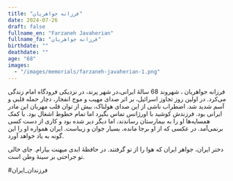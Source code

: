 ```yaml
---
title: "فرزانه جواهریان"
date: 2024-07-26
draft: false
fullname_en: "Farzaneh Javaherian"
fullname_fa: "فرزانه جواهریان"
birthdate: ""
deathdate: ""
age: "68"
images:
  - "/images/memorials/farzaneh-javaherian-1.png"
---
```


فرزانه جواهریان ، شهروند 68 سالۀ ایرانی،در شهر پرند، در نزدیکی فرودگاه امام زندگی می‌کرد. در اولین روز تجاوز اسرائیل،‌ بر اثر صدای مهیب و موج انفجار، دچار حمله قلبی و آسم شدید شد. اضطراب ناشی از این صدای هولناک، بیش از توان قلب مهربان این مادر ایرانی بود. فرزندش کوشید با اورژانس تماس بگیرد اما تمام خطوط اشغال بود. با کمک همسایه‌ها او را به بیمارستان رساندند، اما دیگر دیر شده بود و کاری از دست کسی برنمی‌آمد. در عکسی که از او برجا مانده، بسیار جوان و زیباست. ایران همواره او را این گونه به یاد خواهد آورد.

دختر ایران، جواهر ایران که هوا را از تو گرفتند. در حافظۀ ابدی میهنت بیارام. جای خالی تو جراحتی بر سینۀ وطن است.

#فرزندان_ایران